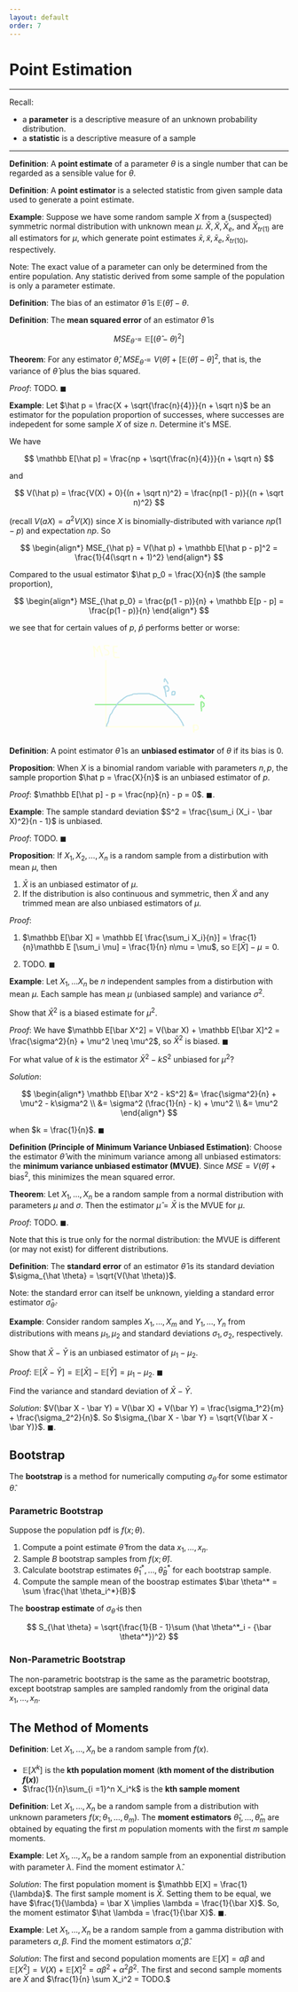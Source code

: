 ```yaml
---
layout: default
order: 7
---
```


# Point Estimation

---
Recall:
* a **parameter** is a descriptive measure of an unknown probability distribution.
* a **statistic** is a descriptive measure of a sample

---

**Definition**: A **point estimate** of a parameter $\theta$ is a single number that can be regarded as a sensible value for $\theta$.

**Definition**: A **point estimator** is a selected statistic from given sample data used to generate a point estimate.

**Example**: Suppose we have some random sample $X$ from a (suspected) symmetric normal distribution with unknown mean $\mu$. $\bar X, \tilde X, \bar X_e$, and $\bar X_{tr(1)}$ are all estimators for $\mu$, which generate point estimates $\bar x, \tilde x, \bar x_e, \bar x_{tr(10)}$, respectively.

Note: The exact value of a parameter can only be determined from the entire population. Any statistic derived from some sample of the population is only a parameter estimate.

**Definition**: The bias of an estimator $\hat \theta$ is $\mathbb E(\hat \theta) - \theta$.

**Definition**: The **mean squared error** of an estimator $\hat \theta$ is

$$
    MSE_{\hat \theta} = \mathbb E[(\hat \theta - \theta)^2]
$$

**Theorem**: For any estimator $\hat \theta$, $MSE_{\hat \theta} = V(\hat \theta) + [\mathbb E(\hat \theta) - \theta]^2$, that is, the variance of $\hat \theta$ plus the bias squared.

*Proof*: TODO. $\blacksquare$

**Example**: Let $\hat p = \frac{X + \sqrt{\frac{n}{4}}}{n + \sqrt n}$ be an estimator for the population proportion of successes, where successes are indepedent for some sample $X$ of size $n$. Determine it's MSE.

We have

$$
\mathbb E[\hat p] = \frac{np + \sqrt{\frac{n}{4}}}{n + \sqrt n}
$$ 

and 

$$
V(\hat p) = \frac{V(X) + 0}{(n + \sqrt n)^2} = \frac{np(1 - p)}{(n + \sqrt n)^2}
$$

(recall $V(aX) = a^2V(X)$) since $X$ is binomially-distributed with variance $np(1 - p)$ and expectation $np$. So

$$
\begin{align*}
    MSE_{\hat p} = V(\hat p) + \mathbb E[\hat p - p]^2 = \frac{1}{4(\sqrt n + 1)^2}
\end{align*}
$$

Compared to the usual estimator $\hat p_0 = \frac{X}{n}$ (the sample proportion),

$$
\begin{align*}
    MSE_{\hat p_0} = \frac{p(1 - p)}{n} + \mathbb E[p - p] = \frac{p(1 - p)}{n}
\end{align*}
$$

we see that for certain values of $p$, $\hat p$ performs better or worse:

<!-- #region drawnote -->
<svg id="svg" xmlns="http://www.w3.org/2000/svg" viewbox="127.86000061035156,23.56999969482422,219.99998474121094,177.1400146484375" style="height:177.1400146484375; display:block; margin:auto"><line x1="160" y1="60" x2="160" y2="180" fill="none" stroke="lightyellow" stroke-width="2" d="M 160 60 L 160 180"></line><line x1="160" y1="180" x2="300" y2="180" fill="none" stroke="lightyellow" stroke-width="2" d="M 160 180 L 300 180"></line><line x1="140" y1="140" x2="320" y2="140" fill="none" stroke="lightgreen" stroke-width="2" d="M 140 140 L 320 140"></line><path d="M 331.9,135.71 L 331.67,136.43 L 331.67,137.38 L 331.67,138.33 L 331.67,140.24 L 331.67,140.71 L 331.67,141.67 L 332.14,145 L 332.14,145.95 L 332.62,146.9 L 332.62,147.38 L 332.62,147.86 L 332.62,148.81 L 332.62,149.76 L 332.62,150.71 L 332.62,151.19 L 333.1,152.14 L 332.62,151.67 L 332.62,148.81 L 332.14,146.9 L 332.14,145 L 332.14,143.1 L 332.14,139.76 L 332.14,137.86 L 332.14,136.9 L 332.14,136.43 L 332.14,135.95 L 332.14,135.48 L 332.14,135 L 332.62,135 L 333.1,135 L 334.05,135 L 334.52,135.48 L 335.48,136.43 L 335.95,136.9 L 336.43,137.38 L 336.43,137.86 L 336.9,137.86 L 336.9,138.33 L 337.38,138.81 L 337.38,139.29 L 337.38,139.76 L 337.38,140.24 L 337.38,140.71 L 337.38,141.19 L 337.38,141.67 L 337.38,142.14 L 336.9,142.62 L 336.43,143.1 L 335.95,143.57 L 335.48,143.57 L 335,144.05 L 334.52,144.52 L 334.05,144.52" fill="none" stroke="lightgreen" stroke-width="2"></path><path d="M 330.95,127.62 L 330.71,125.95 L 330.71,125.48 L 331.19,125.48 L 331.19,125 L 331.19,124.05 L 331.67,124.05 L 332.14,123.57 L 332.62,123.57 L 333.57,124.05 L 334.05,124.52 L 334.52,125 L 334.52,125.48 L 335,126.9 L 335.48,126.9 L 335.48,127.38 L 335.95,127.38 L 336.43,127.86 L 336.9,128.81 L 337.38,128.81 L 337.86,129.76" fill="none" stroke="lightgreen" stroke-width="2"></path><path d="M 160.95,180 L 161.19,178.81 L 161.67,178.33 L 161.67,176.43 L 162.62,174.52 L 163.57,173.1 L 165,169.29 L 165,168.81 L 165.48,165.48 L 165.95,164.52 L 166.43,163.57 L 166.43,162.62 L 166.9,161.67 L 166.9,161.19 L 167.86,158.81 L 168.33,157.86 L 170.24,155.95 L 170.71,155 L 171.67,153.57 L 171.67,153.1 L 172.14,152.14 L 173.1,150.24 L 173.57,149.29 L 175,147.38 L 175.48,146.43 L 175.95,145.48 L 176.43,145 L 177.86,144.05 L 177.86,143.57 L 178.33,143.1 L 178.33,142.62 L 178.81,141.67 L 179.76,140.71 L 180.24,139.76 L 180.71,139.29 L 181.19,138.33 L 181.67,137.38 L 182.62,136.9 L 183.57,135.48 L 186.43,133.57 L 186.9,133.1 L 188.33,131.67 L 189.29,131.67 L 189.29,131.19 L 190.24,130.71 L 190.71,130.24 L 191.67,128.81 L 192.14,128.81 L 192.62,128.33 L 193.57,127.86 L 195.48,126.43 L 196.43,125.95 L 196.9,125.48 L 197.38,125.48 L 197.86,125 L 198.33,125 L 200.24,124.05 L 200.71,124.05 L 201.19,124.05 L 201.67,124.05 L 202.14,124.05 L 203.57,123.1 L 204.52,123.1 L 206.9,122.62 L 207.38,122.14 L 207.86,122.14 L 208.33,121.67 L 208.81,121.19 L 211.19,120.71 L 212.14,120.71 L 215,120.71 L 216.9,120.71 L 218.33,120.24 L 218.81,120.24 L 219.29,120.24 L 219.76,120.24 L 220.71,120.24 L 222.14,120.24 L 223.1,120.24 L 224.05,120.24 L 224.52,120.24 L 225.95,120.24 L 226.43,120.24 L 226.9,120.24 L 227.86,120.24 L 228.33,120.24 L 229.76,120.24 L 231.19,120.24 L 232.14,120.24 L 233.1,120.24 L 234.52,120.24 L 235.48,120.24 L 235.95,120.24 L 236.43,120.24 L 238.33,120.24 L 238.81,120.71 L 240.71,121.67 L 243.1,122.14 L 244.05,122.14 L 244.52,122.62 L 245,122.62 L 245.48,123.1 L 246.9,123.57 L 247.86,124.05 L 249.76,125 L 250.24,125 L 251.67,125.48 L 252.14,125.95 L 252.62,126.43 L 255,128.33 L 255.95,128.81 L 259.29,130.71 L 260.71,131.67 L 261.67,132.62 L 262.14,133.1 L 262.62,133.57 L 263.57,134.05 L 263.57,134.52 L 264.52,135.48 L 265.48,136.43 L 266.43,137.38 L 266.9,137.86 L 267.86,138.33 L 268.33,139.29 L 269.76,140.71 L 271.67,142.62 L 272.62,143.57 L 275.48,146.43 L 275.95,146.9 L 276.43,147.38 L 277.86,147.86 L 278.81,149.29 L 279.76,150.24 L 280.71,150.71 L 281.19,151.67 L 281.67,152.14 L 282.62,152.62 L 282.62,153.57 L 283.57,154.52 L 284.52,155.48 L 285.48,156.43 L 285.95,156.43 L 287.38,157.86 L 288.33,158.81 L 288.81,158.81 L 288.81,159.29 L 289.76,160.24 L 290.24,160.71 L 291.19,162.62 L 291.19,163.1 L 292.62,164.05 L 293.1,165.48 L 294.52,167.38 L 295,167.86 L 295.95,169.76 L 296.43,170.24 L 296.43,170.71 L 296.9,171.19 L 296.9,171.67 L 297.38,172.14 L 297.86,172.62 L 298.33,174.05 L 298.81,174.52 L 298.81,175 L 299.29,176.9 L 299.76,176.9 L 299.76,177.38 L 300.71,178.81" fill="none" stroke="lightblue" stroke-width="2"></path><path d="M 264.76,106.67 L 264.52,107.86 L 264.52,108.33 L 265,109.76 L 266.43,112.62 L 267.86,117.86 L 267.86,118.81 L 268.33,122.14 L 268.33,123.1 L 268.81,125.48 L 268.81,125.95 L 268.81,126.43 L 268.81,124.52 L 268.33,122.62 L 267.86,119.29 L 267.38,117.38 L 266.9,113.57 L 266.9,112.62 L 266.9,112.14 L 266.43,110.71 L 265.95,110.24 L 265.95,109.76 L 265.95,108.81 L 265.95,108.33 L 265.95,107.86 L 266.43,107.38 L 266.9,107.38 L 267.38,106.43 L 267.86,106.43 L 268.33,106.43 L 268.81,106.43 L 269.29,106.43 L 270.24,106.43 L 271.19,106.9 L 271.67,107.38 L 272.14,107.86 L 272.14,108.33 L 272.62,108.81 L 273.1,109.29 L 273.1,109.76 L 273.57,110.71 L 273.57,111.19 L 273.57,111.67 L 273.57,112.14 L 273.57,113.1 L 273.57,113.57 L 273.57,114.05 L 273.1,114.52 L 273.1,115 L 272.62,115.48 L 272.14,115.48 L 271.67,115.48 L 270.71,115.48 L 270.24,115.48 L 269.29,115.95" fill="none" stroke="lightblue" stroke-width="2"></path><path d="M 265.71,99.52 L 265.48,98.81 L 265.48,98.33 L 265.48,97.86 L 265.48,97.38 L 265.48,96.9 L 265.48,95.95 L 265.48,95.48 L 265.48,95 L 265.95,94.05 L 266.43,93.57 L 266.9,93.57 L 267.86,95.48 L 268.81,95.95 L 269.76,98.33 L 270.24,98.81 L 271.19,99.76 L 271.19,100.24 L 271.67,100.71 L 271.67,101.19 L 271.67,102.14 L 271.67,103.1" fill="none" stroke="lightblue" stroke-width="2"></path><path d="M 281.9,117.14 L 281.67,116.43 L 280.71,116.43 L 280.24,116.9 L 280.24,117.38 L 279.76,117.38 L 279.76,117.86 L 279.29,118.33 L 279.29,118.81 L 279.29,119.29 L 279.29,119.76 L 279.29,120.24 L 279.29,120.71 L 279.29,121.67 L 279.29,122.14 L 279.29,122.62 L 279.76,122.62 L 280.24,122.62 L 281.67,122.62 L 282.14,122.62 L 282.62,122.62 L 283.1,122.62 L 284.05,122.14 L 284.05,121.67 L 284.05,121.19 L 284.52,121.19 L 284.52,120.71 L 284.52,119.76 L 284.52,119.29 L 285,119.29 L 285,118.81 L 285,117.86 L 284.52,117.38 L 284.52,116.9 L 284.05,116.9 L 283.57,116.43 L 283.1,116.43 L 282.62,116.43 L 282.14,116.43 L 281.67,116.43" fill="none" stroke="lightblue" stroke-width="2"></path><path d="M 319.05,176.19 L 318.81,176.9 L 318.81,177.86 L 318.81,178.33 L 318.81,178.81 L 318.81,179.76 L 318.81,180.71 L 318.81,181.67 L 318.81,182.62 L 318.81,184.05 L 318.81,184.52 L 318.81,186.43 L 318.81,187.38 L 318.81,187.86 L 318.81,188.33 L 318.81,188.81 L 318.81,189.76 L 318.81,190.24 L 318.81,190.71 L 318.81,189.76 L 318.33,188.81 L 318.33,186.43 L 318.33,183.57 L 318.33,182.62 L 317.86,181.67 L 317.86,181.19 L 317.86,180.71 L 317.86,179.76 L 317.86,179.29 L 317.86,178.81 L 317.86,177.86 L 318.33,177.38 L 318.81,177.38 L 319.29,176.9 L 319.76,176.9 L 320.24,176.9 L 320.71,176.9 L 321.19,176.9 L 321.67,176.9 L 322.14,176.9 L 323.1,176.9 L 323.57,176.9 L 324.05,176.9 L 324.52,177.38 L 324.52,177.86 L 325,177.86 L 325.48,178.33 L 325.95,178.81 L 326.43,179.29 L 326.43,179.76 L 326.43,180.71 L 326.43,181.19 L 326.43,181.67 L 326.43,182.62 L 326.43,183.57 L 326.43,184.05 L 325.95,184.52 L 325.48,185 L 325,185 L 324.05,185.48 L 323.57,185.95 L 323.1,185.95 L 322.62,185.95 L 322.14,185.95 L 321.67,185.95 L 321.19,185.95 L 320.24,185.95 L 319.76,185.95 L 319.29,185.95 L 319.29,186.43" fill="none" stroke="lightyellow" stroke-width="2"></path><path d="M 140.48,54.29 L 139.76,54.05 L 139.29,52.14 L 139.29,50.71 L 139.29,47.86 L 139.29,45 L 138.81,40.24 L 138.33,38.33 L 137.86,36.43 L 137.86,35.48 L 137.86,35 L 138.33,35 L 138.81,35.95 L 140.71,37.86 L 141.67,39.76 L 142.62,40.71 L 143.1,41.19 L 143.57,41.67 L 144.05,42.14 L 144.52,42.62 L 144.52,43.57 L 145.48,44.05 L 145.48,42.62 L 145.48,39.29 L 145.48,38.33 L 145.95,37.38 L 146.43,36.43 L 147.38,35 L 147.86,34.52 L 148.33,34.52 L 148.33,35 L 148.81,35.95 L 149.29,38.81 L 149.76,40.24 L 150.24,42.14 L 151.19,44.52 L 151.19,45 L 151.67,46.9 L 152.62,47.86 L 152.62,48.33 L 152.62,49.29 L 152.62,49.76 L 153.1,50.71 L 153.1,51.67 L 153.1,52.62 L 153.1,53.1" fill="none" stroke="lightyellow" stroke-width="2"></path><path d="M 165.71,35.24 L 165.71,34.76 L 165,34.05 L 165,33.57 L 164.52,33.57 L 163.57,33.57 L 162.62,33.57 L 161.19,33.57 L 160.71,33.57 L 159.76,33.57 L 158.81,33.57 L 157.86,34.05 L 157.38,34.05 L 157.38,34.52 L 157.38,35 L 157.38,35.95 L 157.38,36.43 L 157.38,37.38 L 157.38,37.86 L 157.38,38.33 L 157.86,38.81 L 158.33,39.76 L 158.81,40.24 L 159.29,40.24 L 160.71,41.19 L 161.19,41.19 L 162.62,42.14 L 163.1,42.62 L 163.57,42.62 L 163.57,43.1 L 164.52,44.05 L 164.52,44.52 L 165,45.48 L 165.48,45.95 L 165.48,46.9 L 165.48,47.38 L 165.48,47.86 L 165.48,48.33 L 165,49.29 L 164.52,49.29 L 164.05,49.76 L 163.57,49.76 L 162.62,49.76 L 162.14,50.24 L 161.67,50.24 L 161.19,50.24 L 160.24,50.24 L 159.76,50.24 L 159.29,50.24 L 158.81,50.24 L 158.33,50.24" fill="none" stroke="lightyellow" stroke-width="2"></path><path d="M 181.43,35.24 L 180.71,35 L 180.24,35 L 179.76,35 L 179.29,35 L 178.81,35 L 177.86,35 L 175.95,35 L 174.52,35 L 174.05,35 L 173.57,35.48 L 173.57,35.95 L 173.57,36.9 L 173.57,39.29 L 173.57,39.76 L 173.57,44.05 L 174.05,46.9 L 174.52,50.24 L 174.52,50.71 L 174.52,51.19 L 175,53.1 L 175,53.57 L 175.95,54.52 L 176.43,55 L 179.76,55 L 181.67,55 L 182.62,55 L 183.1,55 L 183.57,55 L 184.05,55 L 184.05,54.52" fill="none" stroke="lightyellow" stroke-width="2"></path><path d="M 174.29,46.19 L 175.95,45.95 L 177.38,45.95 L 178.33,46.43 L 180.24,46.43" fill="none" stroke="lightyellow" stroke-width="2"></path></svg>  
<!-- #endregion -->

**Definition**: A point estimator $\hat \theta$ is an **unbiased estimator** of $\theta$ if its bias is 0.

**Proposition**: When $X$ is a binomial random variable with parameters $n, p$, the sample proportion $\hat p = \frac{X}{n}$ is an unbiased estimator of $p$.

*Proof*: $\mathbb E[\hat p] - p = \frac{np}{n} - p = 0$. $\blacksquare$.

**Example**: The sample standard deviation $S^2 = \frac{\sum_i (X_i - \bar X)^2}{n - 1}$ is unbiased.

*Proof*: TODO. $\blacksquare$

**Proposition**: If $X_1, X_2, \dots, X_n$ is a random sample from a distirbution with mean $\mu$, then
1. $\bar X$ is an unbiased estimator of $\mu$.
1. If the distribution is also continuous and symmetric, then $\tilde X$ and any trimmed mean are also unbiased estimators of $\mu$. 

*Proof*:
1. $\mathbb E[\bar X] = \mathbb E[ \frac{\sum_i X_i}{n}] = \frac{1}{n}\mathbb E [\sum_i \mu] = \frac{1}{n} n\mu = \mu$, so $\mathbb E[\bar X] - \mu = 0$.

2. TODO. $\blacksquare$

**Example**: Let $X_1, \dots X_n$ be $n$ independent samples from a distirbution with mean $\mu$. Each sample has mean $\mu$ (unbiased sample) and variance $\sigma^2$.

Show that $\bar X^2$ is a biased estimate for $\mu^2$.

*Proof*: We have $\mathbb E[\bar X^2] = V(\bar X) + \mathbb E[\bar X]^2 = \frac{\sigma^2}{n} + \mu^2 \neq \mu^2$, so $\bar X^2$ is biased. $\blacksquare$

For what value of $k$ is the estimator $\bar X^2 - kS^2$ unbiased for $\mu^2$?

*Solution*:

$$
\begin{align*}
    \mathbb E[\bar X^2 - kS^2] &= \frac{\sigma^2}{n} + \mu^2 - k\sigma^2 \\
    &= \sigma^2 (\frac{1}{n} - k) + \mu^2 \\
    &= \mu^2 
\end{align*}
$$

when $k = \frac{1}{n}$. $\blacksquare$

**Definition (Principle of Minimum Variance Unbiased Estimation)**: Choose the estimator $\hat \theta$ with the minimum variance among all unbiased estimators: the **minimum variance unbiased estimator (MVUE)**. Since $MSE = V(\hat \theta) + \operatorname{bias}^2$, this minimizes the mean squared error.

**Theorem**: Let $X_1, \dots, X_n$ be a random sample from a normal distribution with parameters $\mu$ and $\sigma$. Then the estimator $\hat \mu = \bar X$ is the MVUE for $\mu$.

*Proof*: TODO. $\blacksquare$.

Note that this is true only for the normal distribution: the MVUE is different (or may not exist) for different distributions.

**Definition**: The **standard error** of an estimator $\hat \theta$ is its standard deviation $\sigma_{\hat \theta} = \sqrt{V(\hat \theta)}$.

Note: the standard error can itself be unknown, yielding a standard error estimator $\hat \sigma_{\hat \theta}$.

**Example**: Consider random samples $X_1, \dots, X_m$ and $Y_1, \dots, Y_n$ from distributions with means $\mu_1, \mu_2$ and standard deviations $\sigma_1, \sigma_2$, respectively. 

Show that $\bar X - \bar Y$ is an unbiased estimator of $\mu_1 - \mu_2$.

*Proof*: $\mathbb E[\bar X - \bar Y] = \mathbb E[\bar X] - \mathbb E[\bar Y] = \mu_1 - \mu_2$. $\blacksquare$

Find the variance and standard deviation of $\bar X - \bar Y$.

*Solution*: $V(\bar X - \bar Y) = V(\bar X) + V(\bar Y) = \frac{\sigma_1^2}{m} + \frac{\sigma_2^2}{n}$. So $\sigma_{\bar X - \bar Y} = \sqrt{V(\bar X - \bar Y)}$. $\blacksquare$.

## Bootstrap

The **bootstrap** is a method for numerically computing $\sigma_{\hat \theta}$ for some estimator $\hat \theta$.

### Parametric Bootstrap

Suppose the population pdf is $f(x; \theta)$.
1. Compute a point estimate $\hat \theta$ from the data $x_1, \dots, x_n$.
1. Sample $B$ bootstrap samples from $f(x; \hat \theta)$.
1. Calculate bootstrap estimates $\hat \theta_1^*, \dots, \hat \theta_B^*$ for each bootstrap sample.
1. Compute the sample mean of the boostrap estimates $\bar \theta^* = \sum \frac{\hat \theta_i^*}{B}$

The **boostrap estimate** of $\sigma_{\hat \theta}$ is then

$$
    S_{\hat \theta} = \sqrt{\frac{1}{B - 1}\sum (\hat \theta^*_i - {\bar \theta^*})^2}
$$

### Non-Parametric Bootstrap

The non-parametric bootstrap is the same as the parametric bootstrap, except bootstrap samples are sampled randomly from the original data $x_1, \dots, x_n$. 

## The Method of Moments

**Definition**: Let $X_1, \dots, X_n$ be a random sample from $f(x)$.
* $\mathbb E[X^k]$ is the **kth population moment** (**kth moment of the distribution $f(x)$**)
* $\frac{1}{n}\sum_{i =1}^n X_i^k$ is the **kth sample moment**

**Definition**: Let $X_1, \dots, X_n$ be a random sample from a distribution with unknown parameters $f(x; \theta_1, \dots, \theta_m)$. The **moment estimators** $\hat \theta_1, \dots, \hat \theta_m$ are obtained by equating the first $m$ population moments with the first $m$ sample moments.

**Example**: Let $X_1, \dots, X_n$ be a random sample from an exponential distribution with parameter $\lambda$. Find the moment estimator $\hat \lambda$.

*Solution*: The first population moment is $\mathbb E[X] = \frac{1}{\lambda}$. The first sample moment is $\bar X$. Setting them to be equal, we have $\frac{1}{\lambda} = \bar X \implies \lambda = \frac{1}{\bar X}$. So, the moment estimator $\hat \lambda = \frac{1}{\bar X}$. $\blacksquare$.

**Example**: Let $X_1, \dots, X_n$ be a random sample from a gamma distribution with parameters $\alpha, \beta$. Find the moment estimators $\hat \alpha, \hat \beta$.

*Solution*: The first and second population moments are $\mathbb E[X] = \alpha\beta$ and $\mathbb E[X^2] = V(X) + \mathbb E[X]^2 = \alpha\beta^2 + \alpha^2\beta^2$. The first and second sample moments are $\bar X$ and $\frac{1}{n} \sum X_i^2 = TODO.$
